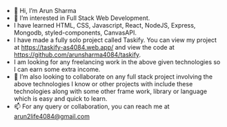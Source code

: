 - 👋 Hi, I’m Arun Sharma
- 👀 I’m interested in Full Stack Web Development.
- I have learned HTML, CSS, Javascript, React, NodeJS, Express, Mongodb, styled-components, CanvasAPI.
- I have made a fully solo project called Taskify. You can view my project at https://taskify-as4084.web.app/ and view the code at https://github.com/arunsharma4084/taskify.
- I am looking for any freelancing work in the above given technologies so I can earn some extra income.
- 💞️ I’m also looking to collaborate on any full stack project involving the above technologies I know or other projects with include these technologies along with some other frame work, library or language which is easy and quick to learn.
- 📫 For any query or collaboration, you can reach me at arun2life4084@gmail.com

<!---
arunsharma4084/arunsharma4084 is a ✨ special ✨ repository because its `README.md` (this file) appears on your GitHub profile.
You can click the Preview link to take a look at your changes.
--->
